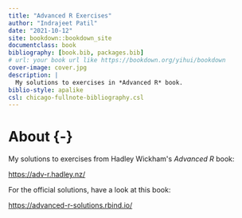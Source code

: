 ```yaml
--- 
title: "Advanced R Exercises"
author: "Indrajeet Patil"
date: "2021-10-12"
site: bookdown::bookdown_site
documentclass: book
bibliography: [book.bib, packages.bib]
# url: your book url like https://bookdown.org/yihui/bookdown
cover-image: cover.jpg
description: |
  My solutions to exercises in *Advanced R* book.
biblio-style: apalike
csl: chicago-fullnote-bibliography.csl
---
```


# About {-}

My solutions to exercises from Hadley Wickham's *Advanced R* book:

<https://adv-r.hadley.nz/>

For the official solutions, have a look at this book:

<https://advanced-r-solutions.rbind.io/>
